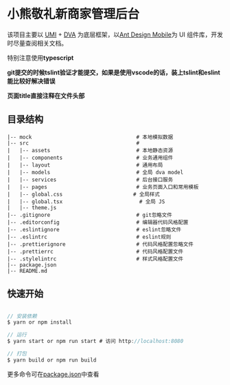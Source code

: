 # 小熊敬礼新商家管理后台

该项目主要以 [UMI](https://umijs.org/zh/) + [DVA](https://dvajs.com/) 为底层框架，以[Ant Design Mobile](https://mobile.ant.design/)为 UI 组件库，开发时尽量查阅相关文档。

特别注意使用**typescript**

**git提交的时候tslint验证才能提交，如果是使用vscode的话，装上tslint和eslint能比较好解决错误**

**页面title直接注释在文件头部**

## 目录结构


    |-- mock                                  # 本地模拟数据
    |-- src                                   # 
    |   |-- assets                            # 本地静态资源
    |   |-- components                        # 业务通用组件
    |   |-- layout                            # 通用布局
    |   |-- models                            # 全局 dva model
    |   |-- services                          # 后台接口服务
    |   |-- pages                             # 业务页面入口和常用模板
    |   |-- global.css                       # 全局样式
    |   |-- global.tsx                         # 全局 JS
    |   |-- theme.js                          
    |-- .gitignore                            # git忽略文件
    |-- .editorconfig                         # 编辑器代码风格配置
    |-- .eslintignore                         # eslint忽略文件
    |-- .eslintrc                             # eslint规则
    |-- .prettierignore                       # 代码风格配置忽略文件
    |-- .prettierrc                           # 代码风格配置文件
    |-- .stylelintrc                          # 样式风格配置文件
    |-- package.json                          
    |-- README.md                              

## 快速开始

```javascript

// 安装依赖
$ yarn or npm install

// 运行
$ yarn start or npm run start # 访问 http://localhost:8080

// 打包
$ yarn build or npm run build

```
更多命令可在[package.json](./package.json)中查看

